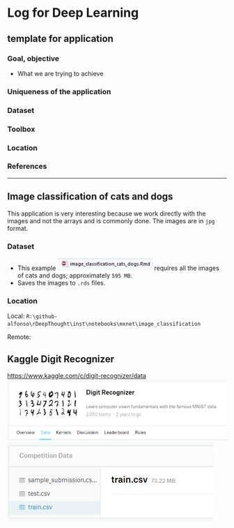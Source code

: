 # Log for Deep Learning

## template for application
### Goal, objective
* What we are trying to achieve
### Uniqueness of the application
### Dataset
### Toolbox
### Location
### References

----
## Image classification of cats and dogs
This application is very interesting because we work directly with the images and not the arrays and is commonly done. The images are in `jpg` format.

### Dataset
* This example
![](img\8802d28ea307a907427607b2115d8320.png)
requires all the images of cats and dogs; approximately `595 MB`.
* Saves the images to `.rds` files.

### Location
Local: `R:\github-alfonso\rDeepThought\inst\notebooks\mxnet\image_classification`

Remote:




## Kaggle Digit Recognizer

https://www.kaggle.com/c/digit-recognizer/data
![](img\af134c6dd89a72d5d98d75ee5f626ab3.png)
![](img\d635b002cb12ce00e2614eb9332d98c6.png)
